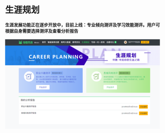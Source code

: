# 生涯规划

#### 生涯发展功能正在逐步开放中，目前上线：专业倾向测评及学习效能测评。用户可根据自身需要选择测评及查看分析报告

![](.gitbook/assets/tim-jie-tu-20180530161340.png)

#### 



